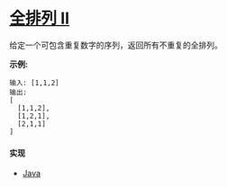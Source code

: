 # [全排列 II](https://leetcode-cn.com/problems/permutations-ii/description/)

给定一个可包含重复数字的序列，返回所有不重复的全排列。

**示例:**
```
输入: [1,1,2]
输出:
[
  [1,1,2],
  [1,2,1],
  [2,1,1]
]
```

#### 实现
- [Java](https://github.com/pojozhang/playground/blob/master/solutions/java/src/main/java/playground/algorithm/Permutations2.java)